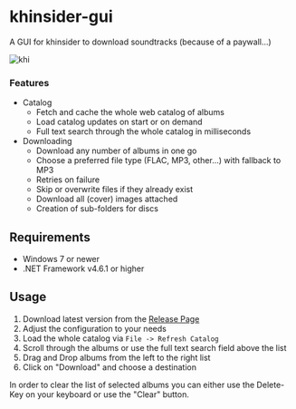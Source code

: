 
# khinsider-gui
A GUI for khinsider to download soundtracks (because of a paywall...)

![khi](https://user-images.githubusercontent.com/93412725/139517301-db1bbad9-660f-4842-a1f6-2cceb0e2c59b.jpg)

### Features

 - Catalog
	 - Fetch and cache the whole web catalog of albums
	 - Load catalog updates on start or on demand
	 - Full text search through the whole catalog in milliseconds
 - Downloading
	 - Download any number of albums in one go
	 - Choose a preferred file type (FLAC, MP3, other...) with fallback to MP3
	 - Retries on failure
	 - Skip or overwrite files if they already exist
	 - Download all (cover) images attached
	 - Creation of sub-folders for discs

## Requirements
 - Windows 7 or newer
 - .NET Framework v4.6.1 or higher

## Usage

 1. Download latest version from the [Release Page](https://github.com/skynetDE/khinsider-gui/releases)
 2. Adjust the configuration to your needs
 3. Load the whole catalog via `File -> Refresh Catalog`
 4. Scroll through the albums or use the full text search field above the list
 5. Drag and Drop albums from the left to the right list
 6. Click on "Download" and choose a destination

In order to clear the list of selected albums you can either use the Delete-Key on your keyboard or use the "Clear" button.
